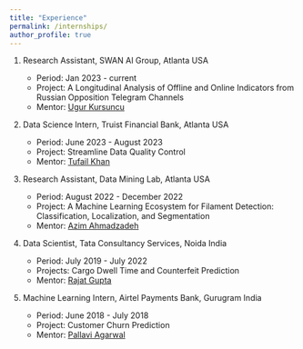 ```yaml
---
title: "Experience"
permalink: /internships/
author_profile: true
---
```


1. Research Assistant, SWAN AI Group, Atlanta USA
    * Period: Jan 2023 - current
    * Project: A Longitudinal Analysis of Offline and Online Indicators from Russian Opposition Telegram Channels
    * Mentor: [Ugur Kursuncu](https://www.ugurkursuncu.com/)

2. Data Science Intern, Truist Financial Bank, Atlanta USA
    * Period: June 2023 - August 2023
    * Project: Streamline Data Quality Control
    * Mentor: [Tufail Khan](https://www.linkedin.com/in/tufail-ahmed-khan-03019120/)

3. Research Assistant, Data Mining Lab, Atlanta USA
    * Period: August 2022 - December 2022
    * Project: A Machine Learning Ecosystem for Filament Detection: Classification, Localization, and Segmentation
    * Mentor: [Azim Ahmadzadeh](https://www.azim-a.com/)

4. Data Scientist, Tata Consultancy Services, Noida India
    * Period: July 2019 - July 2022
    * Projects: Cargo Dwell Time and Counterfeit Prediction
    * Mentor: [Rajat Gupta](https://www.linkedin.com/in/rajat-gupta-1110/)

5. Machine Learning Intern, Airtel Payments Bank, Gurugram India
    * Period: June 2018 - July 2018
    * Project: Customer Churn Prediction
    * Mentor: [Pallavi Agarwal](https://www.linkedin.com/in/pallaviagarwal01/)
    
